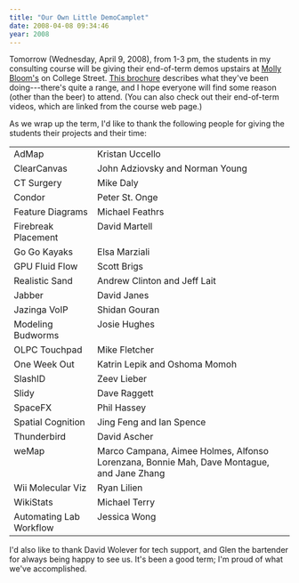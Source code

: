 ```yaml
---
title: "Our Own Little DemoCamplet"
date: 2008-04-08 09:34:46
year: 2008
---
```

Tomorrow (Wednesday, April 9, 2008), from 1-3 pm, the students in my consulting course will be giving their end-of-term demos upstairs at <a href="http://maps.google.ca/maps?hl=en&amp;client=firefox-a&amp;ie=UTF8&amp;q=molly+bloom's&amp;near=Toronto,+ON&amp;fb=1&amp;cid=43658935,-79394717,3823213073697488722&amp;li=lmd&amp;ll=43.665264,-79.394674&amp;spn=0.025456,0.058365&amp;z=14&amp;om=0">Molly Bloom's</a> on College Street. <a href="http://www.cs.utoronto.ca/~gvwilson/consulting-showcase-2008.pdf">This brochure</a> describes what they've been doing---there's quite a range, and I hope everyone will find some reason (other than the beer) to attend.  (You can also check out their end-of-term videos, which are linked from the course web page.)

As we wrap up the term, I'd like to thank the following people for giving the students their projects and their time:
<table>
<tr>
<td valign="top">AdMap</td>
<td valign="top">Kristan Uccello</td>
</tr>
<tr>
<td valign="top">ClearCanvas</td>
<td valign="top">John Adziovsky and Norman Young</td>
</tr>
<tr>
<td valign="top">CT Surgery</td>
<td valign="top">Mike Daly</td>
</tr>
<tr>
<td valign="top">Condor</td>
<td valign="top">Peter St. Onge</td>
</tr>
<tr>
<td valign="top">Feature Diagrams</td>
<td valign="top">Michael Feathrs</td>
</tr>
<tr>
<td valign="top">Firebreak Placement</td>
<td valign="top">David Martell</td>
</tr>
<tr>
<td valign="top">Go Go Kayaks</td>
<td valign="top">Elsa Marziali</td>
</tr>
<tr>
<td valign="top">GPU Fluid Flow</td>
<td valign="top">Scott Brigs</td>
</tr>
<tr>
<td valign="top">Realistic Sand</td>
<td valign="top">Andrew Clinton and Jeff Lait</td>
</tr>
<tr>
<td valign="top">Jabber</td>
<td valign="top">David Janes</td>
</tr>
<tr>
<td valign="top">Jazinga VoIP</td>
<td valign="top">Shidan Gouran</td>
</tr>
<tr>
<td valign="top">Modeling Budworms</td>
<td valign="top">Josie Hughes</td>
</tr>
<tr>
<td valign="top">OLPC Touchpad</td>
<td valign="top">Mike Fletcher</td>
</tr>
<tr>
<td valign="top">One Week Out</td>
<td valign="top">Katrin Lepik and Oshoma Momoh</td>
</tr>
<tr>
<td valign="top">SlashID</td>
<td valign="top">Zeev Lieber</td>
</tr>
<tr>
<td valign="top">Slidy</td>
<td valign="top">Dave Raggett</td>
</tr>
<tr>
<td valign="top">SpaceFX</td>
<td valign="top">Phil Hassey</td>
</tr>
<tr>
<td valign="top">Spatial Cognition</td>
<td valign="top">Jing Feng and Ian Spence</td>
</tr>
<tr>
<td valign="top">Thunderbird</td>
<td valign="top">David Ascher</td>
</tr>
<tr>
<td valign="top">weMap</td>
<td valign="top">Marco Campana, Aimee Holmes, Alfonso Lorenzana, Bonnie Mah, Dave Montague, and Jane Zhang</td>
</tr>
<tr>
<td valign="top">Wii Molecular Viz</td>
<td valign="top">Ryan Lilien</td>
</tr>
<tr>
<td valign="top">WikiStats</td>
<td valign="top">Michael Terry</td>
</tr>
<tr>
<td valign="top">Automating Lab Workflow</td>
<td valign="top">Jessica Wong</td>
</tr>
</table>
I'd also like to thank David Wolever for tech support, and Glen the bartender for always being happy to see us.  It's been a good term; I'm proud of what we've accomplished.
